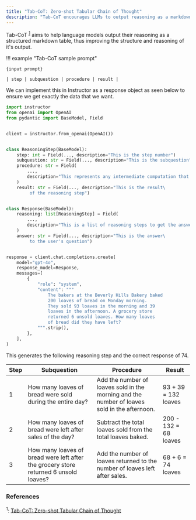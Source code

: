 ```yaml
---
title: "Tab-CoT: Zero-shot Tabular Chain of Thought"
description: "Tab-CoT encourages LLMs to output reasoning as a markdown table, improving the structure and reasoning of its output"
---
```


Tab-CoT <sup><a href="https://arxiv.org/pdf/2305.17812">1</a></sup> aims to help language models output their reasoning as a structured markdown table, thus improving the structure and reasoning of it's output.

!!! example "Tab-CoT sample prompt"

    {input prompt}

    | step | subquestion | procedure | result |

We can implement this in Instructor as a response object as seen below to ensure we get exactly the data that we want.

```python
import instructor
from openai import OpenAI
from pydantic import BaseModel, Field


client = instructor.from_openai(OpenAI())


class ReasoningStep(BaseModel):
    step: int = Field(..., description="This is the step number")
    subquestion: str = Field(..., description="This is the subquestion")
    procedure: str = Field(
        ...,
        description="This represents any intermediate computation that was done in the reasoning process. Leave empty if no computation is needed",
    )
    result: str = Field(..., description="This is the result\
         of the reasoning step")


class Response(BaseModel):
    reasoning: list[ReasoningStep] = Field(
        ...,
        description="This is a list of reasoning steps to get the answer",
    )
    answer: str = Field(..., description="This is the answer\
         to the user's question")


response = client.chat.completions.create(
    model="gpt-4o",
    response_model=Response,
    messages=[
        {
            "role": "system",
            "content": """
                The bakers at the Beverly Hills Bakery baked
                200 loaves of bread on Monday morning.
                They sold 93 loaves in the morning and 39
                loaves in the afternoon. A grocery store
                returned 6 unsold loaves. How many loaves
                of bread did they have left?
            """.strip(),
        },
    ],
)
```

This generates the following reasoning step and the correct response of 74.

| Step | Subquestion                                                                          | Procedure                                                                                    | Result                |
| ---- | ------------------------------------------------------------------------------------ | -------------------------------------------------------------------------------------------- | --------------------- |
| 1    | How many loaves of bread were sold during the entire day?                            | Add the number of loaves sold in the morning and the number of loaves sold in the afternoon. | 93 + 39 = 132 loaves  |
| 2    | How many loaves of bread were left after sales of the day?                           | Subtract the total loaves sold from the total loaves baked.                                  | 200 - 132 = 68 loaves |
| 3    | How many loaves of bread were left after the grocery store returned 6 unsold loaves? | Add the number of loaves returned to the number of loaves left after sales.                  | 68 + 6 = 74 loaves    |

### References

<sup id="ref-1">1</sup>: [Tab-CoT: Zero-shot Tabular Chain of Thought](https://arxiv.org/pdf/2305.17812)
